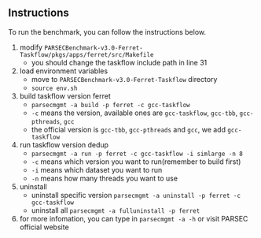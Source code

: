 ## Instructions
To run the benchmark, you can follow the instructions below.
1. modify `PARSECBenchmark-v3.0-Ferret-Taskflow/pkgs/apps/ferret/src/Makefile`
    + you should change the taskflow include path in line 31
2. load environment variables
    + move to `PARSECBenchmark-v3.0-Ferret-Taskflow` directory
    + `source env.sh`
3. build taskflow version ferret
    + `parsecmgmt -a build -p ferret -c gcc-taskflow`
    + `-c` means the version, available ones are `gcc-taskflow`, `gcc-tbb`, `gcc-pthreads`, `gcc`
    + the official version is `gcc-tbb`, `gcc-pthreads` and `gcc`, we add `gcc-taskflow`
4. run taskflow version dedup
    + `parsecmgmt -a run -p ferret -c gcc-taskflow -i simlarge -n 8`
    + `-c` means which version you want to run(remember to build first)
    + `-i` means which dataset you want to run
    + `-n` means how many threads you want to use
5. uninstall
    + uninstall specific version `parsecmgmt -a uninstall -p ferret -c gcc-taskflow`
    + uninstall all `parsecmgmt -a fulluninstall -p ferret`
6. for more infomation, you can type in `parsecmgmt -a -h` or visit PARSEC official website
